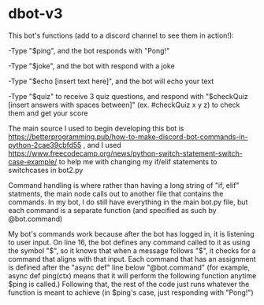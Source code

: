 # dbot-v3
This bot's functions (add to a discord channel to see them in action!): 
  
  -Type "$ping", and the bot responds with "Pong!"
  
  -Type "$joke", and the bot with respond with a joke
 
  -Type "$echo [insert text here]", and the bot will echo your text
 
  -Type "$quiz" to receive 3 quiz questions, and respond with "$checkQuiz [insert answers with spaces between]" (ex. #checkQuiz x y z) to check them and get your score

The main source I used to begin developing this bot is https://betterprogramming.pub/how-to-make-discord-bot-commands-in-python-2cae39cbfd55 , and I used https://www.freecodecamp.org/news/python-switch-statement-switch-case-example/ to help me with changing my if/elif statements to switchcases in bot2.py

Command handling is where rather than having a long string of "if, elif" statments, the main node calls out to another file that contains the commands. In my bot, I do still have everything in the main bot.py file, but each command is a separate function (and specified as such by @bot.command)

My bot's commands work because after the bot has logged in, it is listening to user input. On line 16, the bot defines any command called to it as using the symbol "$", so it knows that when a message follows "$", it checks for a command that aligns with that input. Each command that has an assignment is defined after the "async def" line below "@bot.command" (for example, async def ping(ctx) means that it will perform the following function anytime $ping is called.) Following that, the rest of the code just runs whatever the function is meant to achieve (in $ping's case, just responding with "Pong!")
